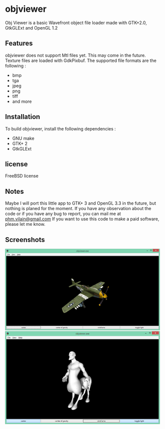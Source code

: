 # objviewer
Obj Viewer is a basic Wavefront object file loader made with GTK+2.0, GtkGLExt and OpenGL 1.2


## Features
objviewer does not support Mtl files yet. This may come in the future.
Texture files are loaded with GdkPixbuf. The supported file formats are the following :
- bmp
- tga
- jpeg
- png
- tiff
- and more

## Installation
To build objviewer, install the following dependencies :
- GNU make
- GTK+ 2
- GtkGLExt

## license
FreeBSD license

## Notes
Maybe I will port this little app to GTK+ 3 and OpenGL 3.3 in the future, but nothing is planed for the moment.
If you have any observation about the code or if you have any bug to report, you can mail me at phm.vilain@gmail.com
If you want to use this code to make a paid software, please let me know.

## Screenshots
![objviewer screenshot](./screenshot.png)
![objviewer screenshot](./screen2.png)
